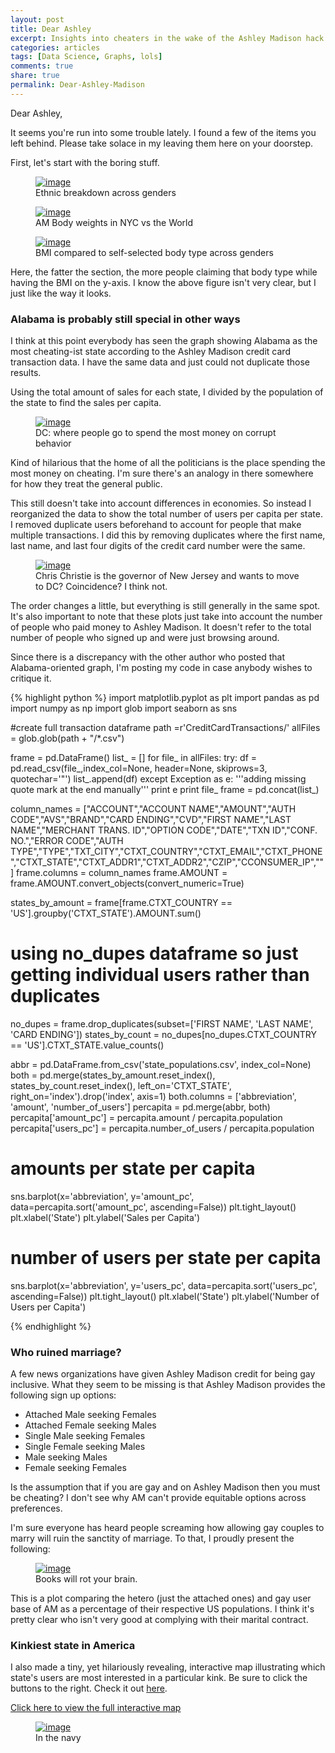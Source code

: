 ```yaml
---
layout: post
title: Dear Ashley
excerpt: Insights into cheaters in the wake of the Ashley Madison hack
categories: articles
tags: [Data Science, Graphs, lols]
comments: true
share: true
permalink: Dear-Ashley-Madison
---
```


Dear Ashley,

It seems you're run into some trouble lately. I found a few of the items you left behind. Please take solace in my leaving them here on your doorstep.

First, let's start with the boring stuff.

<figure>
	<a href="{{ site.baseurl }}/images/2015-8-24-Dear-Ashley/ethnicity_gender_count.jpeg"><img src="{{ site.baseurl }}/images/2015-8-24-Dear-Ashley/ethnicity_gender_count.jpeg" alt="image"></a>
	<figcaption>Ethnic breakdown across genders</figcaption>
</figure>

<figure>
	<a href="{{ site.baseurl }}/images/2015-8-24-Dear-Ashley/male_weight_nyc_v_world.png"><img src="{{ site.baseurl }}/images/2015-8-24-Dear-Ashley/male_weight_nyc_v_world.png" alt="image"></a>
	<figcaption>AM Body weights in NYC vs the World</figcaption>
</figure>

<figure>
	<a href="{{ site.baseurl }}/images/2015-8-24-Dear-Ashley/bodytype_bmi_violin_men.jpeg"><img src="{{ site.baseurl }}/images/2015-8-24-Dear-Ashley/bodytype_bmi_violin_men.jpeg" alt="image"></a>
	<figcaption>BMI compared to self-selected body type across genders</figcaption>
</figure>

Here, the fatter the section, the more people claiming that body type while having the BMI on the y-axis. I know the above figure isn't very clear, but I just like the way it looks.


### Alabama is probably still special in other ways

I think at this point everybody has seen the graph showing Alabama as the most cheating-ist state according to the Ashley Madison credit card transaction data. I have the same data and just could not duplicate those results.

Using the total amount of sales for each state, I divided by the population of the state to find the sales per capita.

<figure>
	<a href="{{ site.baseurl }}/images/2015-8-24-Dear-Ashley/sales_per_capita.jpeg"><img src="{{ site.baseurl }}/images/2015-8-24-Dear-Ashley/sales_per_capita.jpeg" alt="image"></a>
	<figcaption>DC: where people go to spend the most money on corrupt behavior</figcaption>
</figure>

Kind of hilarious that the home of all the politicians is the place spending the most money on cheating. I'm sure there's an analogy in there somewhere for how they treat the general public.

This still doesn't take into account differences in economies. So instead I reorganized the data to show the total number of users per capita per state. I removed duplicate users beforehand to account for people that make multiple transactions. I did this by removing duplicates where the first name, last name, and last four digits of the credit card number were the same.

<figure>
	<a href="{{ site.baseurl }}/images/2015-8-24-Dear-Ashley/users_per_capita.jpeg"><img src="{{ site.baseurl }}/images/2015-8-24-Dear-Ashley/users_per_capita.jpeg" alt="image"></a>
	<figcaption>Chris Christie is the governor of New Jersey and wants to move to DC? Coincidence? I think not.</figcaption>
</figure>

The order changes a little, but everything is still generally in the same spot. It's also important to note that these plots just take into account the number of people who paid money to Ashley Madison. It doesn't refer to the total number of people who signed up and were just browsing around.

Since there is a discrepancy with the other author who posted that Alabama-oriented graph, I'm posting my code in case anybody wishes to critique it.

{% highlight python %}
import matplotlib.pyplot as plt
import pandas as pd
import numpy as np
import glob
import seaborn as sns

#create full transaction dataframe
path =r'CreditCardTransactions/'
allFiles = glob.glob(path + "/*.csv")

frame = pd.DataFrame()
list_ = []
for file_ in allFiles:
    try:
        df = pd.read_csv(file_,index_col=None, header=None, skiprows=3, quotechar='"')
        list_.append(df)
    except Exception as e:
        '''adding missing quote mark at the end manually'''
        print e
        print file_
frame = pd.concat(list_)

column_names = ["ACCOUNT","ACCOUNT NAME","AMOUNT","AUTH CODE","AVS","BRAND","CARD ENDING","CVD","FIRST NAME","LAST NAME","MERCHANT TRANS. ID","OPTION CODE","DATE","TXN ID","CONF. NO.","ERROR CODE","AUTH TYPE","TYPE","TXT_CITY","CTXT_COUNTRY","CTXT_EMAIL","CTXT_PHONE","CTXT_STATE","CTXT_ADDR1","CTXT_ADDR2","CZIP","CCONSUMER_IP",""]
frame.columns = column_names
frame.AMOUNT = frame.AMOUNT.convert_objects(convert_numeric=True)

states_by_amount = frame[frame.CTXT_COUNTRY == 'US'].groupby('CTXT_STATE').AMOUNT.sum()

# using no_dupes dataframe so just getting individual users rather than duplicates
no_dupes = frame.drop_duplicates(subset=['FIRST NAME', 'LAST NAME', 'CARD ENDING'])
states_by_count = no_dupes[no_dupes.CTXT_COUNTRY == 'US'].CTXT_STATE.value_counts()

abbr = pd.DataFrame.from_csv('state_populations.csv', index_col=None)
both = pd.merge(states_by_amount.reset_index(), states_by_count.reset_index(), left_on='CTXT_STATE', right_on='index').drop('index', axis=1)
both.columns = ['abbreviation', 'amount', 'number_of_users']
percapita = pd.merge(abbr, both)
percapita['amount_pc'] = percapita.amount / percapita.population
percapita['users_pc'] = percapita.number_of_users / percapita.population

# amounts per state per capita
sns.barplot(x='abbreviation', y='amount_pc', data=percapita.sort('amount_pc', ascending=False))
plt.tight_layout()
plt.xlabel('State')
plt.ylabel('Sales per Capita')

# number of users per state per capita
sns.barplot(x='abbreviation', y='users_pc', data=percapita.sort('users_pc', ascending=False))
plt.tight_layout()
plt.xlabel('State')
plt.ylabel('Number of Users per Capita')

{% endhighlight %}

### Who ruined marriage?

A few news organizations have given Ashley Madison credit for being gay inclusive. What they seem to be missing is that Ashley Madison provides the following sign up options:

* Attached Male seeking Females
* Attached Female seeking Males
* Single Male seeking Females
* Single Female seeking Males
* Male seeking Males
* Female seeking Females

Is the assumption that if you are gay and on Ashley Madison then you must be cheating? I don't see why AM can't provide equitable options across preferences.

I'm sure everyone has heard people screaming how allowing gay couples to marry will ruin the sanctity of marriage. To that, I proudly present the following:

<figure>
	<a href="{{ site.baseurl }}/images/2015-8-24-Dear-Ashley/relationship_to_seeking.png"><img src="{{ site.baseurl }}/images/2015-8-24-Dear-Ashley/relationship_to_seeking.png" alt="image"></a>
	<figcaption>Books will rot your brain.</figcaption>
</figure>

This is a plot comparing the hetero (just the attached ones) and gay user base of AM as a percentage of their respective US populations. I think it's pretty clear who isn't very good at complying with their marital contract.

### Kinkiest state in America
I also made a tiny, yet hilariously revealing, interactive map illustrating which state's users are most interested in a particular kink. Be sure to click the buttons to the right. Check it out [here](http://gifsandgraphs.com/blog/Ashley-Madison-Kinks/).

[Click here to view the full interactive map](http://bl.ocks.org/potatochip/raw/756ef5fcc9febfb4fd66/)

<figure>
	<a href="http://bl.ocks.org/potatochip/raw/756ef5fcc9febfb4fd66/"><img src="{{ site.baseurl }}/images/2015-8-24-Dear-Ashley/kinks.png" alt="image"></a>
	<figcaption>In the navy</figcaption>
</figure>
